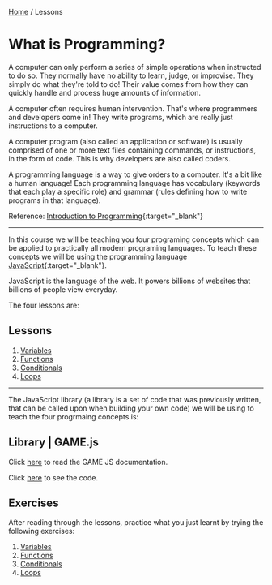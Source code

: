 <a href="/javascript-4-beginners/">Home</a> / Lessons

# What is Programming?

A computer can only perform a series of simple operations when instructed to do so. They normally have no ability to learn, judge, or improvise. They simply do what they're told to do! Their value comes from how they can quickly handle and process huge amounts of information.

A computer often requires human intervention. That's where programmers and developers come in! They write programs, which are really just instructions to a computer.

A computer program (also called an application or software) is usually comprised of one or more text files containing commands, or instructions, in the form of code. This is why developers are also called coders.

A programming language is a way to give orders to a computer. It's a bit like a human language! Each programming language has vocabulary (keywords that each play a specific role) and grammar (rules defining how to write programs in that language).

Reference: [Introduction to Programming](https://openclassrooms.com/en/courses/3523231-learn-to-code-with-javascript/3673541-introduction-to-programming){:target="_blank"}

---

In this course we will be teaching you four programing concepts which can be applied to practically all modern programing languages. To teach these concepts we will be using the programming language [JavaScript](https://www.javascript.com/){:target="_blank"}.

JavaScript is the language of the web. It powers billions of websites that billions of people view everyday.

The four lessons are:

## Lessons
1. [Variables](1%20Variables.md)
2. [Functions](2%20Functions.md)
3. [Conditionals](3%20Conditionals.md)
4. [Loops](4%20Loops.md)

---

The JavaScript library (a library is a set of code that was previously written, that can be called upon when building your own code) we will be using to teach the four progrmaing concepts is:

## Library | GAME.js

Click [here](../lib/documentation.md) to read the GAME JS documentation.

Click [here](../lib/game.js) to see the code.

## Exercises

After reading through the lessons, practice what you just learnt by trying the following exercises:

1. [Variables](../Exercises/1%20Variables.md)
2. [Functions](../Exercises/2%20Functions.md)
3. [Conditionals](../Exercises/3%20Conditionals.md)
4. [Loops](../Exercises/4%20Loops.md)
